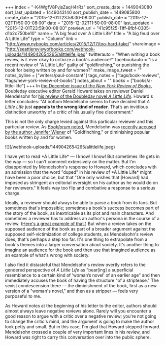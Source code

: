 +++
index = "-K4WgfV8FvjsZaqH4rRz"
sort_create_date = 1449043080
sort_last_updated = 1449043140
sort_publish_date = 1449085800
create_date = "2015-12-01T23:58:00-08:00"
publish_date = "2015-12-02T11:50:00-08:00"
date = "2015-12-02T11:50:00-08:00"
last_updated = "2015-12-01T23:59:00-08:00"
preview_url = "41c95f25-11ff-8fbf-0305-d1b2c750be10"
name = "A big feud over A Little Life"
title = "A big feud over A Little Life"
type = "Column"
link = "http://www.nybooks.com/articles/2015/12/17/too-hard-take/"
shareimage = "http://seattlereviewofbooks.com/webhook-uploads/1449042654265/alittlelife.jpeg"
twitterauto = "When writing a book review, is it ever okay to criticize a book's audience?"
facebookauto = "Is a recent review of \"A Little Life\" guilty of \"goldfinching,\" or punishing the book for being written by and for women?"
make_image_tweet = ""
notes_byline = ["writers/paul-constant"]
tags_notes = ["tags/book-reviews", "tags/new-york-review-of-books"]
notes_about = ""
books = ["books/a-little-life"]
+++
In [the December issue of the *New York Review of Books*](http://www.nybooks.com/articles/2015/12/17/too-hard-take/), Doubleday executive editor Gerald Howard takes on reviewer Daniel Mendelsohn for [his review of the Doubleday novel *A Little Life*](http://www.nybooks.com/articles/2015/12/03/striptease-among-pals/). Howard's letter concludes: "At bottom Mendelsohn seems to have decided that *A Little Life* just **appeals to the wrong kind of reader**. That’s an invidious distinction unworthy of a critic of his usually fine discernment." 

This is not the only charge levied against this particular reviewer and this particular review. As [*Bookforum* noted](http://blogs.bookforum.com/paper/2015/12/01/critic-vs-editor/), Mendelsohn was [recently accused by the author Jennifer Wiener](http://www.theguardian.com/commentisfree/2015/nov/24/good-books-women-readers-literary-critics-sexism) of "Goldfinching," or diminishing popular books written by and for women.

<p class="image-left">![](/webhook-uploads/1449042654265/alittlelife.jpeg)</p>I have yet to read *A Little Life* — I know! I know! But sometimes life gets in the way — so I can't comment extensively on the matter. But I'm disappointed by Mendelsohn's response to Howard, which concludes with an admission that the word "duped" in his review of *A Little Life* might have been a poor choice, but that "One only wishes that [Howard] had imposed as stringent an editorial oversight on his author as he would do on her reviewers." It feels way too flip and combative a response to a serious charge. 

Ideally, a reviewer should always be able to parse a book from its fans. But sometimes that's impossible; sometimes a book's success becomes part of the story of the book, as inextricable as its plot and main characters. And sometimes a reviewer has to address an author's persona in the course of a review. ([Here's a great example of that](http://seattlereviewofbooks.com/reviews/picking-wires-from-a-bowl-of-noodles/).) But when a review takes on the supposed audience of the book as part of a broader argument against the supposed self-victimization of college students, as Mendelsohn's review does, that's perhaps a step too far. It's one thing to extrapolate from a book's themes into a larger conversation about society. It's another thing to imagine an audience for the book and then use that imagined audience as an example of what's wrong with society.

I also find it distasteful that Mendelsohn's review overtly refers to the gendered perspective of *A Little Life* as "bear[ing] a superficial resemblance to a certain kind of 'woman’s novel' of an earlier age" and then immediately accuses the book of having the structure "of a striptease." The sexist condescension there — the diminishment of the book, first as a new version of a "woman's novel," and then as a stripper — feels very purposeful to me.

As Howard notes at the beginning of his letter to the editor, authors should almost always leave negative reviews alone. Rarely will you encounter a good reason to argue with a critic over a negative review; you're not going to change the critic's mind, and the argument is going to make the author look petty and small. But in this case, I'm glad that Howard stepped forward. Mendelsohn crossed a couple of very important lines in his review, and Howard was right to carry this conversation over into the public sphere.